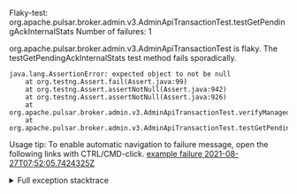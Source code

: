         
Flaky-test: org.apache.pulsar.broker.admin.v3.AdminApiTransactionTest.testGetPendingAckInternalStats
Number of failures: 1

org.apache.pulsar.broker.admin.v3.AdminApiTransactionTest is flaky. The testGetPendingAckInternalStats test method fails sporadically.

```
java.lang.AssertionError: expected object to not be null
	at org.testng.Assert.fail(Assert.java:99)
	at org.testng.Assert.assertNotNull(Assert.java:942)
	at org.testng.Assert.assertNotNull(Assert.java:926)
	at org.apache.pulsar.broker.admin.v3.AdminApiTransactionTest.verifyManagedLegerInternalStats(AdminApiTransactionTest.java:421)
	at org.apache.pulsar.broker.admin.v3.AdminApiTransactionTest.testGetPendingAckInternalStats(AdminApiTransactionTest.java:370)
```

Usage tip: To enable automatic navigation to failure message, open the following links with CTRL/CMD-click.
[example failure 2021-08-27T07:52:05.7424325Z](https://github.com/apache/pulsar/runs/3440855061?check_suite_focus=true#step:9:320)


<details>
<summary>Full exception stacktrace</summary>
<code><pre>
java.lang.AssertionError: expected object to not be null
	at org.testng.Assert.fail(Assert.java:99)
	at org.testng.Assert.assertNotNull(Assert.java:942)
	at org.testng.Assert.assertNotNull(Assert.java:926)
	at org.apache.pulsar.broker.admin.v3.AdminApiTransactionTest.verifyManagedLegerInternalStats(AdminApiTransactionTest.java:421)
	at org.apache.pulsar.broker.admin.v3.AdminApiTransactionTest.testGetPendingAckInternalStats(AdminApiTransactionTest.java:370)
	at java.base/jdk.internal.reflect.NativeMethodAccessorImpl.invoke0(Native Method)
	at java.base/jdk.internal.reflect.NativeMethodAccessorImpl.invoke(NativeMethodAccessorImpl.java:62)
	at java.base/jdk.internal.reflect.DelegatingMethodAccessorImpl.invoke(DelegatingMethodAccessorImpl.java:43)
	at java.base/java.lang.reflect.Method.invoke(Method.java:566)
	at org.testng.internal.MethodInvocationHelper.invokeMethod(MethodInvocationHelper.java:132)
	at org.testng.internal.InvokeMethodRunnable.runOne(InvokeMethodRunnable.java:45)
	at org.testng.internal.InvokeMethodRunnable.call(InvokeMethodRunnable.java:73)
	at org.testng.internal.InvokeMethodRunnable.call(InvokeMethodRunnable.java:11)
	at java.base/java.util.concurrent.FutureTask.run(FutureTask.java:264)
	at java.base/java.util.concurrent.ThreadPoolExecutor.runWorker(ThreadPoolExecutor.java:1128)
	at java.base/java.util.concurrent.ThreadPoolExecutor$Worker.run(ThreadPoolExecutor.java:628)
	at java.base/java.lang.Thread.run(Thread.java:829)

</pre></code>
</details>

